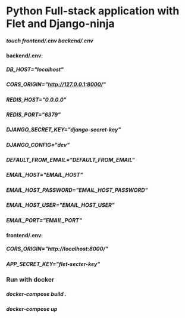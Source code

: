 # Python Full-stack application with Flet and Django-ninja
##### touch frontend/.env backend/.env
#### backend/.env:
##### DB_HOST="localhost"
##### CORS_ORIGIN="http://127.0.0.1:8000/"
##### REDIS_HOST="0.0.0.0"
##### REDIS_PORT="6379"
##### DJANGO_SECRET_KEY="django-secret-key"
##### DJANGO_CONFIG="dev"
##### DEFAULT_FROM_EMAIL="DEFAULT_FROM_EMAIL"
##### EMAIL_HOST="EMAIL_HOST"
##### EMAIL_HOST_PASSWORD="EMAIL_HOST_PASSWORD"
##### EMAIL_HOST_USER="EMAIL_HOST_USER"
##### EMAIL_PORT="EMAIL_PORT"
#### frontend/.env:
##### CORS_ORIGIN="http://localhost:8000/"
##### APP_SECRET_KEY="flet-secter-key"

### Run with docker
##### docker-compose build .
##### docker-compose up
